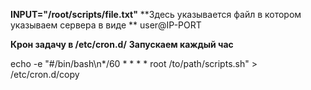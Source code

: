 **INPUT="/root/scripts/file.txt"**
**Здесь указывается файл в котором указываем сервера в виде **
user@IP-PORT


**Крон задачу в /etc/cron.d/**
**Запускаем каждый час**

echo -e "#/bin/bash\n*/60 * * * * root /to/path/scripts.sh" > /etc/cron.d/copy
